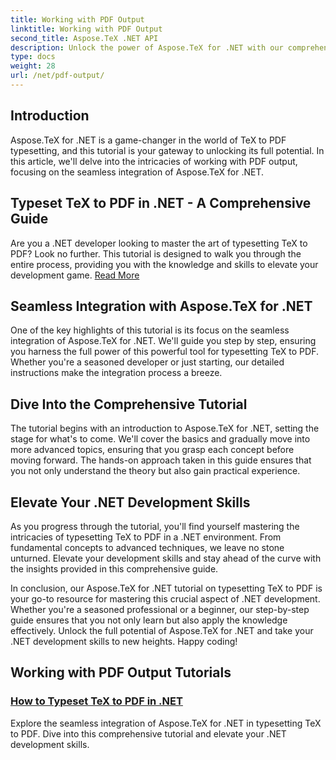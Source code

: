 ```yaml
---
title: Working with PDF Output
linktitle: Working with PDF Output
second_title: Aspose.TeX .NET API
description: Unlock the power of Aspose.TeX for .NET with our comprehensive tutorial on typesetting TeX to PDF. Elevate your .NET development skills with seamless integration.
type: docs
weight: 28
url: /net/pdf-output/
---
```

## Introduction

Aspose.TeX for .NET is a game-changer in the world of TeX to PDF typesetting, and this tutorial is your gateway to unlocking its full potential. In this article, we'll delve into the intricacies of working with PDF output, focusing on the seamless integration of Aspose.TeX for .NET.

## Typeset TeX to PDF in .NET - A Comprehensive Guide

Are you a .NET developer looking to master the art of typesetting TeX to PDF? Look no further. This tutorial is designed to walk you through the entire process, providing you with the knowledge and skills to elevate your development game. [Read More](./typeset-tex-to-pdf/)

## Seamless Integration with Aspose.TeX for .NET

One of the key highlights of this tutorial is its focus on the seamless integration of Aspose.TeX for .NET. We'll guide you step by step, ensuring you harness the full power of this powerful tool for typesetting TeX to PDF. Whether you're a seasoned developer or just starting, our detailed instructions make the integration process a breeze.

## Dive Into the Comprehensive Tutorial

The tutorial begins with an introduction to Aspose.TeX for .NET, setting the stage for what's to come. We'll cover the basics and gradually move into more advanced topics, ensuring that you grasp each concept before moving forward. The hands-on approach taken in this guide ensures that you not only understand the theory but also gain practical experience.

## Elevate Your .NET Development Skills

As you progress through the tutorial, you'll find yourself mastering the intricacies of typesetting TeX to PDF in a .NET environment. From fundamental concepts to advanced techniques, we leave no stone unturned. Elevate your development skills and stay ahead of the curve with the insights provided in this comprehensive guide.

In conclusion, our Aspose.TeX for .NET tutorial on typesetting TeX to PDF is your go-to resource for mastering this crucial aspect of .NET development. Whether you're a seasoned professional or a beginner, our step-by-step guide ensures that you not only learn but also apply the knowledge effectively. Unlock the full potential of Aspose.TeX for .NET and take your .NET development skills to new heights. Happy coding!
## Working with PDF Output Tutorials
### [How to Typeset TeX to PDF in .NET](./typeset-tex-to-pdf/)
Explore the seamless integration of Aspose.TeX for .NET in typesetting TeX to PDF. Dive into this comprehensive tutorial and elevate your .NET development skills.